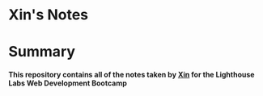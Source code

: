 # Xin's Notes
# Summary
#### This repository contains all of the notes taken by [Xin]("https://github.com/wx9529") for the Lighthouse Labs Web Development Bootcamp

